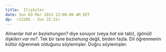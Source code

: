 ```yaml
---
title:  İlişkiler
date: Sun 03 Mar 2013 12:00:00 AM EET 
dp:  <12285 - Sun 22:31>
---
```



Almanlar _hat er beziehungen?_ diye soruyor (veya _hat sie_ tabi),
_(gönül) ilişkileri var mı?_. Tek bir tane _beziehung_ değil, birden
fazla. Dil öğrenmenin kültür öğrenmek olduğunu söylemişler. Doğru
söylemişler. 


